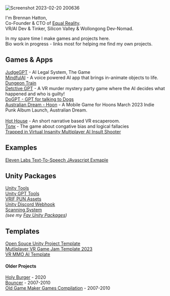 ![Screenshot 2023-02-20 200636](https://user-images.githubusercontent.com/2542558/220061311-6e387d9a-a9f6-4756-89d6-7e4f03cea387.png)

I'm Brennan Hatton, <br />
Co-Founder & CTO of [Equal Reality](https://equalreality.com).<br />
VR/AI Dev & Tinker, Silicon Valley & Wollongong Dev-Nomad.<br />

In my spare time I make games and projects here. <br />
Bio work in progress - links most for helping me find my own projects. <br />

## Games & Apps
[JudgeGPT](https://github.com/bh679/JudgeGPT) - AI Legal System, The Game <br />
[MindfulAI](https://github.com/bh679/MindfulAI) - A voice powered AI app that brings in-animate objects to life. <br />
[Dungeon Train](https://github.com/bh679/Dungeon-Trian-2022) <br />
[Detctive GPT](https://github.com/bh679/GGJ23-Detective-GPT) - A VR murder mystery party game where the AI decides what happened and who is guilty!<br />
[DoGPT - GPT for talking to Dogs](https://github.com/bh679/DoGPT) <br />
[Australian Dream - Hoon](https://github.com/bh679/Australian-Dream) - A Mobile Game for Hoons March 2023 Indie Punk Album Launch, Australian Dream.<br />  
[Hot House](https://github.com/bh679/HotHouse) - An short narrative based VR escaperoom.<br />
[Толк](https://github.com/bh679/tonk/blob/main/README.md) - The game about congative bias and logical fallacies<br />
[Trapped in Virtual Insanity Multiplayer AI Insult Shooter](https://github.com/bh679/GGJ23---Trapped-in-Virtual-Insanity-Multiplayer-AI-Insult-Shooter) <br />


## Examples
[Eleven Labs Text-To-Speech JAvascript Exmaple](https://github.com/bh679/ElevenLabs-Javascript-Example)

## Unity Packages
[Unity Tools](https://github.com/bh679/Unity-Tools) <br />
[Unity GPT Tools](https://github.com/bh679/Unity-GPT-Tools)<br />
[VRIF PUN Assets](https://github.com/bh679/VRIF-PUN-Assets) <br />
[Unity Discord Webhook](https://github.com/bh679/Unity-Discord-Webhook-Tools) <br />
[Scanning System](https://github.com/bh679/Unity-Item-Scanning-System) <br />
<i>(see my [Fav Unity Packages](https://github.com/bh679/bh679/blob/main/FavUnityAssets.md))</i>

## Templates
[Open Souce Unity Project Template](https://github.com/bh679/Unity-Project-Template/blob/main/README.md) <br />
[Mutliplayer VR Game Jam Template 2023](https://github.com/bh679/Mutliplayer-VR-Game-Jam-Template-2023) <br />
[VR MMO AI Template](https://github.com/bh679/VR-MMO-AI-Template) <br />


#### Older Projects
[Holy Burger](https://github.com/NahedAlvarez/GoblalGameJam) - 2020<br />
[Bouncer](https://github.com/bh679/Bouncer-master) - 2007-2010<br />
[Old Game Maker Games Compilation](https://github.com/bh679/Game-Maker) - 2007-2010
<!--
**bh679/bh679** is a ✨ _special_ ✨ repository because its `README.md` (this file) appears on your GitHub profile.

Here are some ideas to get you started:

- 🔭 I’m currently working on ...
- 🌱 I’m currently learning ...
- 👯 I’m looking to collaborate on ...
- 🤔 I’m looking for help with ...
- 💬 Ask me about ...
- 📫 How to reach me: ...
- 😄 Pronouns: ...
- ⚡ Fun fact: ...
-->
